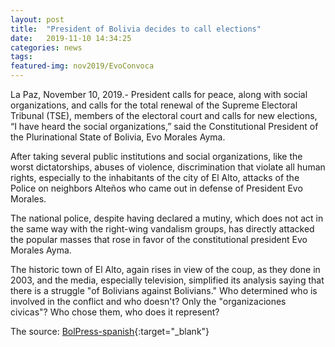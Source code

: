 ```yaml
---
layout: post
title:  "President of Bolivia decides to call elections"
date:   2019-11-10 14:34:25
categories: news
tags: 
featured-img: nov2019/EvoConvoca
---
```

La Paz, November 10, 2019.- President calls for peace, along with social organizations, and calls for the total renewal of the Supreme Electoral Tribunal (TSE), members of the electoral court and calls for new elections, “I have heard the social organizations,” said the Constitutional President of the Plurinational State of Bolivia, Evo Morales Ayma.

After taking several public institutions and social organizations, like the worst dictatorships, abuses of violence, discrimination that violate all human rights, especially to the inhabitants of the city of El Alto, attacks of the Police on neighbors Alteños who came out in defense of President Evo Morales.

The national police, despite having declared a mutiny, which does not act in the same way with the right-wing vandalism groups, has directly attacked the popular masses that rose in favor of the constitutional president Evo Morales Ayma.

The historic town of El Alto, again rises in view of the coup, as they done in 2003, and the media, especially television, simplified its analysis saying that there is a struggle "of Bolivians against Bolivians." Who determined who is involved in the conflict and who doesn't? Only the "organizaciones civicas"? Who chose them, who does it represent?

The source: [BolPress-spanish][bolpress]{:target="_blank"}


[bolpress]:  https://www.bolpress.com/2019/11/10/presidente-de-bolivia-decide-convocar-a-elecciones/

